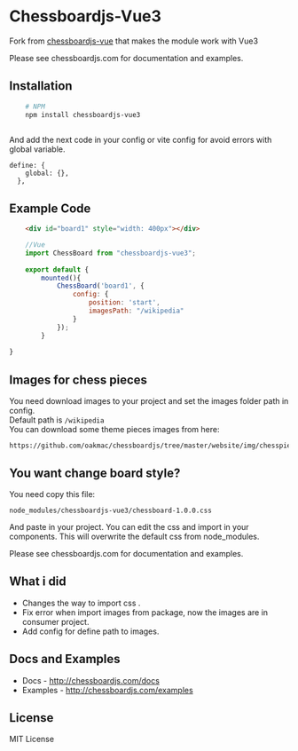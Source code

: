 # Chessboardjs-Vue3


Fork from [chessboardjs-vue](https://github.com/technoo0/chessboardjs-vue) that makes the module work with Vue3

Please see chessboardjs.com for documentation and examples.

## Installation 


```sh
    # NPM
    npm install chessboardjs-vue3
    
```

And add the next code in your config or vite config for avoid errors with global variable.
```
define: {
    global: {},
  },
```

## Example Code

```html
    <div id="board1" style="width: 400px"></div>
```
```js
    //Vue
    import ChessBoard from "chessboardjs-vue3";
    
    export default {
        mounted(){
            ChessBoard('board1', {
                config: {
                    position: 'start',
                    imagesPath: "/wikipedia"
                }
            });
        }
  
}

```

## Images for chess pieces
You need download images to your project and set the images folder path in config.<br>
Default path is ```/wikipedia``` <br>
You can download some theme pieces images from here:
```
https://github.com/oakmac/chessboardjs/tree/master/website/img/chesspieces
```

## You want change board style?
You need copy this file:
```
node_modules/chessboardjs-vue3/chessboard-1.0.0.css
```
And paste in your project. You can edit the css and import in your components. This will overwrite the default css from node_modules. 

Please see chessboardjs.com for documentation and examples.

## What i did 

- Changes the way to import css .
- Fix error when import images from package, now the images are in consumer project.
- Add config for define path to images.

## Docs and Examples

- Docs - <http://chessboardjs.com/docs>
- Examples - <http://chessboardjs.com/examples>

## License

MIT License


